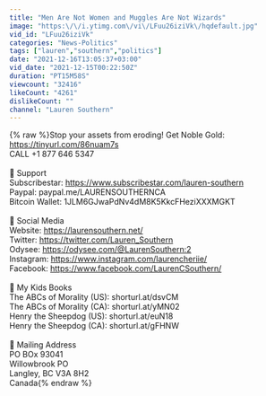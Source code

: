 ```yaml
---
title: "Men Are Not Women and Muggles Are Not Wizards"
image: "https:\/\/i.ytimg.com\/vi\/LFuu26iziVk\/hqdefault.jpg"
vid_id: "LFuu26iziVk"
categories: "News-Politics"
tags: ["lauren","southern","politics"]
date: "2021-12-16T13:05:37+03:00"
vid_date: "2021-12-15T00:22:50Z"
duration: "PT15M58S"
viewcount: "32416"
likeCount: "4261"
dislikeCount: ""
channel: "Lauren Southern"
---
```

{% raw %}Stop your assets from eroding! Get Noble Gold: <a rel="nofollow" target="blank" href="https://tinyurl.com/86nuam7s">https://tinyurl.com/86nuam7s</a><br />CALL +1 877 646 5347 <br /><br />🔴 Support<br />Subscribestar: <a rel="nofollow" target="blank" href="https://www.subscribestar.com/lauren-southern">https://www.subscribestar.com/lauren-southern</a><br />Paypal: paypal.me/LAURENSOUTHERNCA<br />Bitcoin Wallet: 1JLM6GJwaPdNv4dM8K5KkcFHeziXXXMGKT<br /><br />🔴 Social Media<br />Website: <a rel="nofollow" target="blank" href="https://laurensouthern.net/">https://laurensouthern.net/</a><br />Twitter: <a rel="nofollow" target="blank" href="https://twitter.com/Lauren_Southern">https://twitter.com/Lauren_Southern</a><br />Odysee: <a rel="nofollow" target="blank" href="https://odysee.com/@LaurenSouthern:2">https://odysee.com/@LaurenSouthern:2</a><br />Instagram: <a rel="nofollow" target="blank" href="https://www.instagram.com/laurencheriie/">https://www.instagram.com/laurencheriie/</a><br />Facebook: <a rel="nofollow" target="blank" href="https://www.facebook.com/LaurenCSouthern/">https://www.facebook.com/LaurenCSouthern/</a><br /><br />🔴 My Kids Books<br />The ABCs of Morality (US): shorturl.at/dsvCM<br />The ABCs of Morality (CA): shorturl.at/yMN02<br />Henry the Sheepdog (US): shorturl.at/euN18<br />Henry the Sheepdog (CA): shorturl.at/gFHNW<br /><br />🔴 Mailing Address<br />PO BOx 93041<br />Willowbrook PO<br />Langley, BC V3A 8H2<br />Canada{% endraw %}
